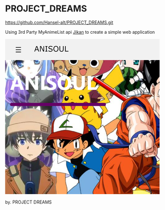 # PROJECT_DREAMS

https://github.com/Hansel-alt/PROJECT_DREAMS.git

Using 3rd Party MyAnimeList api [Jikan](https://jikan.docs.apiary.io/) to create a simple web application

<img src="final-project-dreams.web.app_index.html.png" height="500" width="500">

by. PROJECT DREAMS
